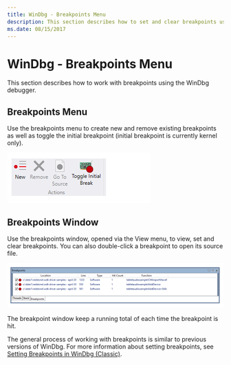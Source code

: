 ```yaml
---
title: WinDbg - Breakpoints Menu
description: This section describes how to set and clear breakpoints using the WinDbg debugger.
ms.date: 08/15/2017
---
```


# WinDbg - Breakpoints Menu

This section describes how to work with breakpoints using the WinDbg debugger.

## Breakpoints Menu

Use the breakpoints menu to create new and remove existing breakpoints as well as toggle the initial breakpoint (initial breakpoint is currently kernel only).

![Screenshot that shows the Breakpoints menu in debugger.](images/windbgx-breakpoints-menu.png)

## Breakpoints Window

Use the breakpoints window, opened via the View menu, to view, set and clear breakpoints. You can also double-click a breakpoint to open its source file.

![Breakpoint menu in debugger.](images/windbgx-breakpoints-window.png)

The breakpoint window keep a running total of each time the breakpoint is hit.

The general process of working with breakpoints is similar to previous versions of WinDbg. For more information about setting breakpoints, see [Setting Breakpoints in WinDbg (Classic)](../debugger/setting-breakpoints-in-windbg.md).
